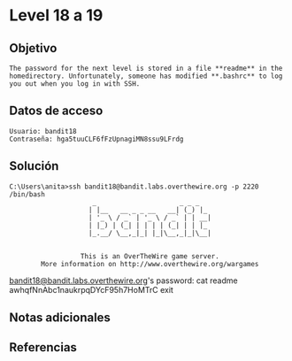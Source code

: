 # Level 18 a 19

## Objetivo
	The password for the next level is stored in a file **readme** in the homedirectory. Unfortunately, someone has modified **.bashrc** to log you out when you log in with SSH.
## Datos de acceso
	Usuario: bandit18
	Contraseña: hga5tuuCLF6fFzUpnagiMN8ssu9LFrdg
## Solución
	C:\Users\anita>ssh bandit18@bandit.labs.overthewire.org -p 2220 /bin/bash
                         _                     _ _ _
                        | |__   __ _ _ __   __| (_) |_
                        | '_ \ / _` | '_ \ / _` | | __|
                        | |_) | (_| | | | | (_| | | |_
                        |_.__/ \__,_|_| |_|\__,_|_|\__|


                      This is an OverTheWire game server.
            More information on http://www.overthewire.org/wargames

bandit18@bandit.labs.overthewire.org's password:
cat readme
awhqfNnAbc1naukrpqDYcF95h7HoMTrC
exit
## Notas adicionales

## Referencias 